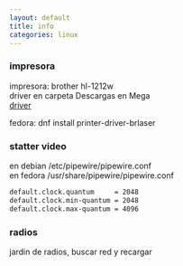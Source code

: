 ```yaml
---
layout: default
title: info
categories: linux
---
```

### impresora
impresora: brother hl-1212w  
driver en carpeta Descargas en Mega  
[driver](https://support.brother.com/g/b/downloadlist.aspx?c=mx&lang=es&prod=hl1212w_us_eu&os=128&flang=English)   

fedora: dnf install printer-driver-brlaser  


### statter video
en debian /etc/pipewire/pipewire.conf  
en fedora /usr/share/pipewire/pipewire.conf  
```bash
default.clock.quantum     = 2048
default.clock.min-quantum = 2048
default.clock.max-quantum = 4096
```
### radios
jardin de radios, buscar red y recargar
